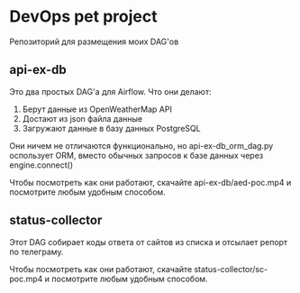 # DevOps pet project

Репозиторий для размещения моих DAG'ов 

## api-ex-db

Это два простых DAG'a для Airflow. Что они делают:

1. Берут данные из OpenWeatherMap API
2. Достают из json файла данные
3. Загружают данные в базу данных PostgreSQL

Они ничем не отличаются функционально, но api-ex-db_orm_dag.py оспользует ORM, вместо обычных запросов к базе данных через engine.connect()

Чтобы посмотреть как они работают, скачайте api-ex-db/aed-poc.mp4 и посмотрите любым удобным способом.

## status-collector

Этот DAG собирает коды ответа от сайтов из списка и отсылает репорт по телеграму.

Чтобы посмотреть как они работают, скачайте status-collector/sc-poc.mp4 и посмотрите любым удобным способом.



